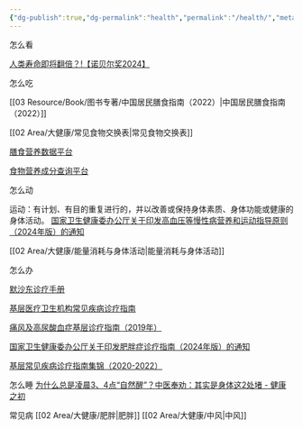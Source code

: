 ```yaml
---
{"dg-publish":true,"dg-permalink":"health","permalink":"/health/","metatags":{"description":"这里是 🏡Davon的数字花园，是个人不断发展的想法的集合，作为半成品的思考，在可探索的空间中，随时间推移不断播种、修剪、塑造","og:site_name":"DavonOs","og:title":"大健康","og:type":"article","og:url":"https://zuji.eu.org/area/health","og:image":null,"og:image:width":"400","og:image:alt":"articlecover","og:locale":"zh_cn"},"dgShowInlineTitle":true,"updated":"2025-07-14T10:17:53.703+08:00"}
---
```


怎么看

[人类寿命即将翻倍？!【诺贝尔奖2024】](https://www.bilibili.com/video/BV18cmMYwEtj)

怎么吃

[[03 Resource/Book/图书专著/中国居民膳食指南（2022）\|中国居民膳食指南（2022）]]

[[02 Area/大健康/常见食物交换表\|常见食物交换表]]

[膳食营养数据平台](https://nutrition.zju.edu.cn/#/layout/foodcompositiontable/foodClassify)

[食物营养成分查询平台](https://nlc.chinanutri.cn/fq/)

怎么动

运动：有计划、有目的重复进行的，并以改善或保持身体素质、身体功能或健康的身体活动。
[国家卫生健康委办公厅关于印发高血压等慢性病营养和运动指导原则（2024年版）的通知](https://www.gov.cn/zhengce/zhengceku/202407/content_6960475.htm)

[[02 Area/大健康/能量消耗与身体活动\|能量消耗与身体活动]]

怎么办

[默沙东诊疗手册](https://www.msdmanuals.cn/)

[基层医疗卫生机构常见疾病诊疗指南](https://www.jcyipong.com/medicineDocDetail.action?docID=1157)

[痛风及高尿酸血症基层诊疗指南（2019年）](https://cmab.yiigle.com/uploads/guide_html/%E7%97%9B%E9%A3%8E%E5%8F%8A%E9%AB%98%E5%B0%BF%E9%85%B8%E8%A1%80%E7%97%87%E5%9F%BA%E5%B1%82%E8%AF%8A%E7%96%97%E6%8C%87%E5%8D%97%EF%BC%882019%E5%B9%B4%EF%BC%89.html)

[国家卫生健康委办公厅关于印发肥胖症诊疗指南（2024年版）的通知](https://www.gov.cn/zhengce/zhengceku/202410/content_6981734.htm)

[基层常见疾病诊疗指南集锦（2020-2022）](https://www.medjournals.cn/clinic/getClinicList.do?subjectId=120)

怎么睡
[为什么总是凌晨3、4点“自然醒”？中医奉劝：其实是身体这2处堵 - 健康之初](https://www.jiankangzhichu.com/article/detail/592284.html)

常见病
[[02 Area/大健康/肥胖\|肥胖]]
[[02 Area/大健康/中风\|中风]]
